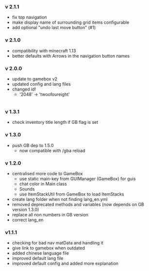 ### v 2.1.1
- fix top navigation
- make display name of surrounding grid items configurable
- add optional "undo last move button" (#1)

### v 2.1.0
- compatibility with minecraft 1.13
- better defaults with Arrows in the navigation button names

### v 2.0.0
- update to gamebox v2
- updated config and lang files
- changed id!
  - '2048' -> 'twoofoureight'
#

### v 1.3.1
- check inventory title length if GB flag is set

### v 1.3.0
- push GB dep to 1.5.0
  - now compatible with /gba reload

### v 1.2.0
- centralised more code to GameBox
  - use static main-key from GUIManager (GameBox) for guis
  - chat color in Main class
  - Sounds
  - use ItemStackUtil from GameBox to load ItemStacks
- create lang folder when not finding lang_en.yml
- removed deprecated methods and variables (now depends on GB version 1.3.0)
- replace all non numbers in GB version
- correct lang_en


### v1.1.1
- checking for bad nav matData and handling it
- give link to gamebox when outdated
- added chinese language file
- improved default lang file
- improved default config and added more explanation